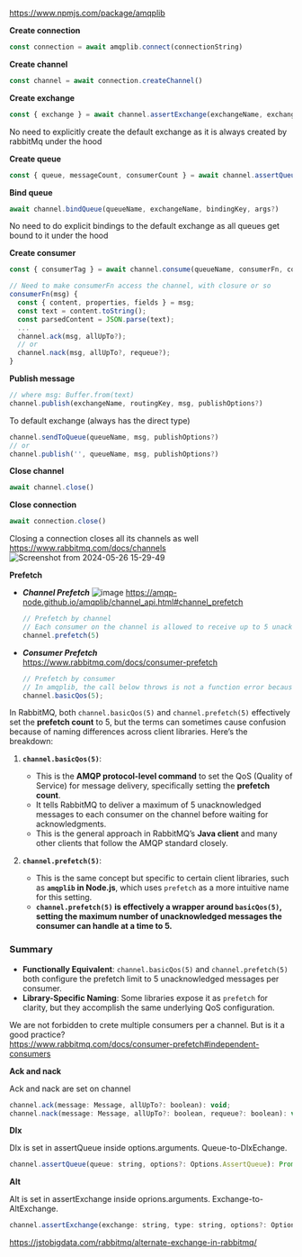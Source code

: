 https://www.npmjs.com/package/amqplib

__Create connection__
```javascript
const connection = await amqplib.connect(connectionString)
```

__Create channel__
```javascript
const channel = await connection.createChannel()
```

__Create exchange__
```javascript
const { exchange } = await channel.assertExchange(exchangeName, exchangeType, exchangeOptions?)
```
No need to explicitly create the default exchange as it is always created by rabbitMq under the hood

__Create queue__
```javascript
const { queue, messageCount, consumerCount } = await channel.assertQueue(queueName, queueOptions?)
```

__Bind queue__
```javascript
await channel.bindQueue(queueName, exchangeName, bindingKey, args?)
```
No need to do explicit bindings to the default exchange as all queues get bound to it under the hood

__Create consumer__
```javascript
const { consumerTag } = await channel.consume(queueName, consumerFn, consumerOptions?)
```

```javascript
// Need to make consumerFn access the channel, with closure or so
consumerFn(msg) {
  const { content, properties, fields } = msg;
  const text = content.toString();
  const parsedContent = JSON.parse(text);
  ...
  channel.ack(msg, allUpTo?);
  // or
  channel.nack(msg, allUpTo?, requeue?);
}
```

__Publish message__
```javascript
// where msg: Buffer.from(text)
channel.publish(exchangeName, routingKey, msg, publishOptions?)
```
To default exchange (always has the direct type)
```javascript
channel.sendToQueue(queueName, msg, publishOptions?)
// or
channel.publish('', queueName, msg, publishOptions?)
```

__Close channel__
```javascript
await channel.close()
```

__Close connection__
```javascript
await connection.close()
```
Closing a connection closes all its channels as well\
https://www.rabbitmq.com/docs/channels
![Screenshot from 2024-05-26 15-29-49](https://github.com/VIK2395/Rabbitmq/assets/50545334/81ca1532-824c-4bab-ace4-0c99dd949365)

__Prefetch__

- ___Channel Prefetch___
  ![image](https://github.com/VIK2395/Rabbitmq/assets/50545334/3840b288-9774-4330-923d-96abe0ecc2ec)
  https://amqp-node.github.io/amqplib/channel_api.html#channel_prefetch

  ```javascript
  // Prefetch by channel
  // Each consumer on the channel is allowed to receive up to 5 unacknowledged messages at a time
  channel.prefetch(5)
  ```

- ___Consumer Prefetch___\
  https://www.rabbitmq.com/docs/consumer-prefetch

  ```javascript
  // Prefetch by consumer
  // In amqplib, the call below throws is not a function error because no such method in amqplib.
  channel.basicQos(5);
  ```

In RabbitMQ, both `channel.basicQos(5)` and `channel.prefetch(5)` effectively set the **prefetch count** to 5, but the terms can sometimes cause confusion because of naming differences across client libraries. Here’s the breakdown:

1. **`channel.basicQos(5)`**:
   - This is the **AMQP protocol-level command** to set the QoS (Quality of Service) for message delivery, specifically setting the **prefetch count**.
   - It tells RabbitMQ to deliver a maximum of 5 unacknowledged messages to each consumer on the channel before waiting for acknowledgments.
   - This is the general approach in RabbitMQ’s **Java client** and many other clients that follow the AMQP standard closely.

2. **`channel.prefetch(5)`**:
   - This is the same concept but specific to certain client libraries, such as **`amqplib` in Node.js**, which uses `prefetch` as a more intuitive name for this setting.
   - **`channel.prefetch(5)` is effectively a wrapper around `basicQos(5)`, setting the maximum number of unacknowledged messages the consumer can handle at a time to 5.**

### Summary

- **Functionally Equivalent**: `channel.basicQos(5)` and `channel.prefetch(5)` both configure the prefetch limit to 5 unacknowledged messages per consumer.
- **Library-Specific Naming**: Some libraries expose it as `prefetch` for clarity, but they accomplish the same underlying QoS configuration.

We are not forbidden to crete multiple consumers per a channel. But is it a good practice?\
https://www.rabbitmq.com/docs/consumer-prefetch#independent-consumers

__Ack and nack__

Ack and nack are set on channel
```javascript
channel.ack(message: Message, allUpTo?: boolean): void;
channel.nack(message: Message, allUpTo?: boolean, requeue?: boolean): void;
```

__Dlx__

Dlx is set in assertQueue inside options.arguments. Queue-to-DlxEchange.
```javascript
channel.assertQueue(queue: string, options?: Options.AssertQueue): Promise<Replies.AssertQueue>;
````

__Alt__

Alt is set in assertExchange inside oprions.arguments. Exchange-to-AltExchange.
```javascript
channel.assertExchange(exchange: string, type: string, options?: Options.AssertExchange): Promise<Replies.AssertExchange>;
```

https://jstobigdata.com/rabbitmq/alternate-exchange-in-rabbitmq/
